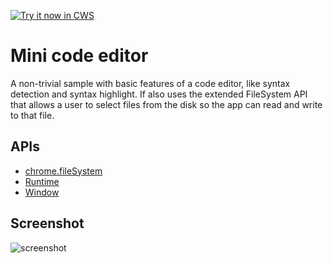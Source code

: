 <a target="_blank" href="https://chrome.google.com/webstore/detail/inbjbbebnhailhhkfaaokegkfjlmgabb">![Try it now in CWS](https://raw.github.com/GoogleChrome/chrome-app-samples/master/tryitnowbutton.png "Click here to install this sample from the Chrome Web Store")</a>


# Mini code editor

A non-trivial sample with basic features of a code editor, like syntax detection and syntax highlight. If also uses the extended FileSystem API that allows a user to select files from the disk so the app can read and write to that file.

## APIs

* [chrome.fileSystem](http://developer.chrome.com/apps/fileSystem.html)
* [Runtime](http://developer.chrome.com/apps/app.runtime.html)
* [Window](http://developer.chrome.com/apps/app.window.html)

     
## Screenshot
![screenshot](/samples/mini-code-edit/assets/screenshot_1280_800.png)

